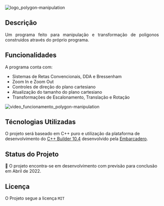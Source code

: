 ![logo_polygon-manipulation](https://i.ibb.co/YN1z671/hour.png)

## Descrição
<p align="justify">
Um programa feito para manipulação e transformação de poligonos construidos através do próprio programa.
<p/>
 
## Funcionalidades
A programa conta com:
- Sistemas de Retas Convencionais, DDA e Bressenham
- Zoom In e Zoom Out
- Controles de direção do plano cartesiano
- Atualização do tamanho do plano cartesiano
- Transformações de Escalonamento, Translação e Rotação

![video_funcionamento_polygon-manipulation](https://media1.giphy.com/media/WKLDLeT8VQkLjNJGpS/giphy.gif)

## Técnologias Utilizadas
O projeto será baseado em C++ puro e utilização da plataforma de desenvolvimento do [C++ Builder 10.4](https://www.embarcadero.com/br/products/cbuilder) desenvolvido pela [Embarcadero](https://www.embarcadero.com/br/).

## Status do Projeto
:construction: O projeto encontra-se em desenvolvimento com previsão para conclusão em Abril de 2022.

## Licença
O Projeto segue a licença `MIT`
